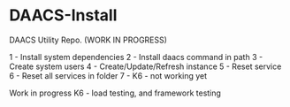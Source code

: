 # DAACS-Install

DAACS Utility Repo. (WORK IN PROGRESS)

1 - Install system dependencies
2 - Install daacs command in path
3 - Create system users
4 - Create/Update/Refresh instance
5 - Reset service
6 - Reset all services in folder
7 - K6 - not working yet

Work in progress
K6 - load testing, and framework testing
